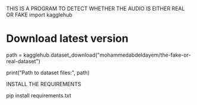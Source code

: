 THIS IS A PROGRAM TO DETECT WHETHER THE AUDIO IS EITHER REAL OR FAKE
import kagglehub

# Download latest version
path = kagglehub.dataset_download("mohammedabdeldayem/the-fake-or-real-dataset")

print("Path to dataset files:", path)

INSTALL THE REQUIREMENTS

pip install requirements.txt
